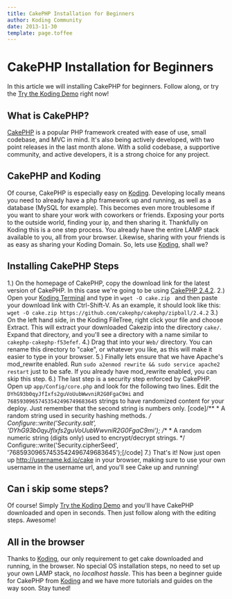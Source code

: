 ```yaml
---
title: CakePHP Installation for Beginners
author: Koding Community
date: 2013-11-30
template: page.toffee
---
```


# CakePHP Installation for Beginners

In this article we will installing CakePHP for beginners. Follow along, or try the [Try the Koding Demo](https://koding.com/Develop/Teamwork?import=http://tinyurl.com/my7fkyz) right now! 

## What is CakePHP?

[CakePHP](http://cakephp.org/) is a popular PHP framework created with ease of use, small codebase, and MVC in mind. It's also being actively developed, with two point releases in the last month alone. With a solid codebase, a supportive community, and active developers, it is a strong choice for any project. 

## CakePHP and Koding

Of course, CakePHP is especially easy on [Koding](https://koding.com). Developing locally means you need to already have a php framework up and running, as well as a database (MySQL for example). This becomes even more troublesome if you want to share your work with coworkers or friends. Exposing your ports to the outside world, finding your ip, and then sharing it. Thankfully on Koding this is a one step process. You already have the entire LAMP stack available to you, all from your browser. Likewise, sharing with your friends is as easy as sharing your Koding Domain. So, lets use [Koding](https://koding.com), shall we? 

## Installing CakePHP Steps

1.) On the homepage of CakePHP, copy the download link for the latest version of CakePHP. In this case we're going to be using [CakePHP 2.4.2](https://github.com/cakephp/cakephp/zipball/2.4.2). 2.) Open your [Koding Terminal](https://koding.com/Develop/Terminal) and type in `wget -O cake.zip ` and then paste your download link with Ctrl-Shift-V. As an example, it should look like this: `wget -O cake.zip https://github.com/cakephp/cakephp/zipball/2.4.2` 3.) On the left hand side, in the Koding FileTree, right click your file and choose Extract. This will extract your downloaded Cakezip into the directory `cake/`. Expand that directory, and you'll see a directory with a name similar to `cakephp-cakephp-f53efef`. 4.) Drag that into your `Web/` directory. You can rename this directory to "cake", or whatever you like, as this will make it easier to type in your browser. 5.) Finally lets ensure that we have Apache's mod_rewrite enabled. Run `sudo a2enmod rewrite && sudo service apache2 restart` just to be safe. If you already have mod_rewrite enabled, you can skip this step. 6.) The last step is a security step enforced by CakePHP. Open up `app/Config/core.php` and look for the following two lines. Edit the `DYhG93b0qyJfIxfs2guVoUubWwvniR2G0FgaC9mi` and `76859309657453542496749683645` strings to have randomized content for your deploy. Just remember that the second string is numbers only. [code]/** * A random string used in security hashing methods. */ Configure::write('Security.salt', 'DYhG93b0qyJfIxfs2guVoUubWwvniR2G0FgaC9mi'); /** * A random numeric string (digits only) used to encrypt/decrypt strings. */ Configure::write('Security.cipherSeed', '76859309657453542496749683645');[/code] 7.) That's it! Now just open up http://username.kd.io/cake in your browser, making sure to use your own username in the username url, and you'll see Cake up and running! 

## Can i skip some steps?

Of course! Simply [Try the Koding Demo](https://koding.com/Develop/Teamwork?import=http://tinyurl.com/my7fkyz) and you'll have CakePHP downloaded and open in seconds. Then just follow along with the editing steps. Awesome! 

## All in the browser

Thanks to [Koding](https://koding.com), our only requirement to get cake downloaded and running, in the browser. No special OS installation steps, no need to set up your own LAMP stack, no _localhost hassle_. This has been a beginner guide for CakePHP from [Koding]("https://koding.com) and we have more tutorials and guides on the way soon. Stay tuned!

